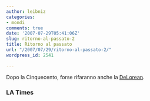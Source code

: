 ```yaml
---
author: leibniz
categories:
- mondi
comments: true
date: '2007-07-29T05:41:06Z'
slug: ritorno-al-passato-2
title: Ritorno al passato
url: "/2007/07/29/ritorno-al-passato-2/"
wordpress_id: 2541

---
```

Dopo la Cinquecento, forse rifaranno anche la [DeLorean](http://www.latimes.com/business/la-fi-garage28jul28,0,7786124.story?coll=la-home-center).


### LA Times
